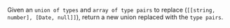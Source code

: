 Given an `union of types` and `array of type pairs` to replace (`[[string, number], [Date, null]]`), return a new union replaced with the `type pairs`.
